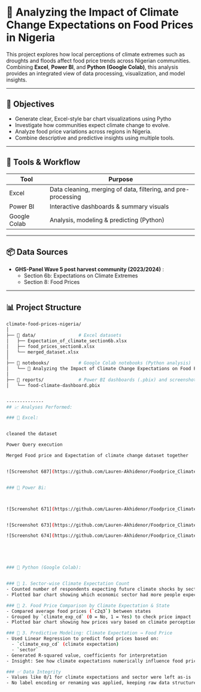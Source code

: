 # 🌾 Analyzing the Impact of Climate Change Expectations on Food Prices in Nigeria

This project explores how local perceptions of climate extremes such as droughts and floods affect food price trends across Nigerian communities. Combining **Excel**, **Power BI**, and **Python (Google Colab)**, this analysis provides an integrated view of data processing, visualization, and model insights.

---

## 🎯 Objectives

- Generate clear, Excel-style bar chart visualizations using Pytho
- Investigate how communities expect climate change to evolve.
- Analyze food price variations across regions in Nigeria.
- Combine descriptive and predictive insights using multiple tools.

---

## 📁 Tools & Workflow

| Tool        | Purpose                                  |
|-------------|------------------------------------------|
| Excel       | Data cleaning, merging of data, filtering, and pre-processing |
| Power BI    | Interactive dashboards & summary visuals |
| Google Colab| Analysis, modeling & predicting (Python) |

---

## 📦 Data Sources

- **GHS-Panel Wave 5 post harvest community (2023/2024)** :
  - Section 6b: Expectations on Climate Extremes
  - Section 8: Food Prices
  

---

## 📊 Project Structure

```bash
climate-food-prices-nigeria/
│
├── 📂 data/                # Excel datasets
│   ├── Expectation_of_climate_section6b.xlsx
│   ├── food_prices_section8.xlsx
│   └── merged_dataset.xlsx
│
├── 📂 notebooks/           # Google Colab notebooks (Python analysis)
│   └── 🌾 Analyzing the Impact of Climate Change Expectations on Food Prices in Nigeria.ipynb
│
├── 📂 reports/             # Power BI dashboards (.pbix) and screenshots
│   └── food-climate-dashboard.pbix


--------------
## 📈 Analyses Performed:

### 🔹 Excel:


cleaned the dataset

Power Query execution

Merged Food price and Expectation of climate change dataset together


![Screenshot 687](https://github.com/Lauren-Akhidenor/Foodprice_ClimateChange/raw/main/Screenshot%20(687).png)


### 🔹 Power Bi:



![Screenshot 671](https://github.com/Lauren-Akhidenor/Foodprice_ClimateChange/blob/main/Screenshot%20(671).png?raw=true)


![Screenshot 673](https://github.com/Lauren-Akhidenor/Foodprice_ClimateChange/blob/main/Screenshot%20(673).png)

![Screenshot 674](https://github.com/Lauren-Akhidenor/Foodprice_ClimateChange/blob/main/Screenshot%20(674).png)





### 🔹 Python (Google Colab):


### 🔹 1. Sector-wise Climate Expectation Count
- Counted number of respondents expecting future climate shocks by sector
- Plotted bar chart showing which economic sector had more people expecting climate change

### 🔹 2. Food Price Comparison by Climate Expectation & State
- Compared average food prices (`c2q3`) between states
- Grouped by `climate_exp_cd` (0 = No, 1 = Yes) to check price impact
- Plotted bar chart showing how prices vary based on climate perception

### 🔹 3. Predictive Modeling: Climate Expectation → Food Price
- Used Linear Regression to predict food prices based on:
  - `climate_exp_cd` (climate expectation)
  - `sector`
- Generated R-squared value, coefficients for interpretation
- Insight: See how climate expectations numerically influence food price trends

### ✅ Data Integrity
- Values like 0/1 for climate expectations and sector were left as-is
- No label encoding or renaming was applied, keeping raw data structure clean
